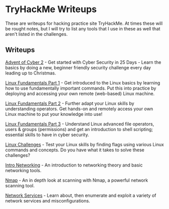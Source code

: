 # TryHackMe Writeups

These are writeups for hacking practice site TryHackMe. At times these will be rought notes, but I will try to list any tools that I use in these as well that aren't listed in the challenges.

## Writeups

[Advent of Cyber 2](https://github.com/Johnson90512/tryhackme-writeups/blob/main/advent-of-cyber-2.md) - Get started with Cyber Security in 25 Days - Learn the basics by doing a new, beginner friendly security challenge every day leading up to Christmas.

[Linux Fundamentals Part 1](https://github.com/Johnson90512/tryhackme-writeups/blob/main/linux-fundamentals-part1.md) - Get introduced to the Linux basics by learning how to use fundamentally important commands. Put this into practice by deploying and accessing your own remote (web-based) Linux machine.

[Linux Fundamentals Part 2](https://github.com/Johnson90512/tryhackme-writeups/blob/main/linux-fundamentals-part2.md) - Further adapt your Linux skills by understanding operators. Get hands-on and remotely access your own Linux machine to put your knowledge into use!

[Linux Fundamentals Part 3](https://github.com/Johnson90512/tryhackme-writeups/blob/main/linux-fundamentals-part2.md) - Understand Linux advanced file operators, users & groups (permissions) and get an introduction to shell scripting; essential skills to have in cyber security.

[Linux Challenges](https://github.com/Johnson90512/tryhackme-writeups/blob/main/linux-challenges.md) - Test your Linux skills by finding flags using various Linux commands and concepts. Do you have what it takes to solve these challenges?

[Intro Networking](https://github.com/Johnson90512/tryhackme-writeups/blob/main/intro-networking.md) - An introduction to networking theory and basic networking tools.

[Nmap](https://github.com/Johnson90512/tryhackme-writeups/blob/main/nmap.md) - An in depth look at scanning with Nmap, a powerful network scanning tool.

[Network Services](https://github.com/Johnson90512/tryhackme-writeups/blob/main/network-services.md) - Learn about, then enumerate and exploit a variety of network services and misconfigurations.

